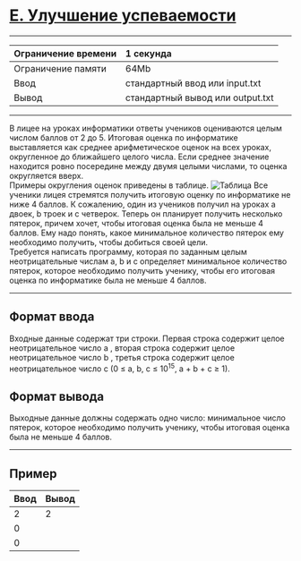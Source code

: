# [E. Улучшение успеваемости](https://contest.yandex.ru/contest/27844/problems/E/)

---
| Ограничение времени | 1 секунда |
| :--- | :--- |
| Ограничение памяти | 64Mb |
| Ввод | стандартный ввод или input.txt |
| Вывод | стандартный вывод или output.txt |
---
В лицее на уроках информатики ответы учеников оцениваются целым числом баллов от 2 до 5. Итоговая оценка по информатике выставляется как среднее арифметическое оценок на всех уроках, округленное до ближайшего целого числа. Если среднее значение находится ровно посередине между двумя целыми числами, то оценка округляется вверх.  
Примеры округления оценок приведены в таблице.
![Таблица](https://contest.yandex.ru/testsys/statement-image?imageId=d708e3104b2a40bf552e97e2630268226d799215cae79d26949ad86b26219ca6)
Все ученики лицея стремятся получить итоговую оценку по информатике не ниже 4 баллов. К сожалению, один из учеников получил на уроках a двоек, b троек и c четверок. Теперь он планирует получить несколько пятерок, причем хочет, чтобы итоговая оценка была не меньше 4 баллов. Ему надо понять, какое минимальное количество пятерок ему необходимо получить, чтобы добиться своей цели.  
Требуется написать программу, которая по заданным целым неотрицательные числам a, b и c определяет минимальное количество пятерок, которое необходимо получить ученику, чтобы его итоговая оценка по информатике была не меньше 4 баллов.

---
## Формат ввода
Входные данные содержат три строки. Первая строка содержит целое неотрицательное число a , вторая строка содержит целое неотрицательное число b , третья строка содержит целое неотрицательное число c (0 ≤ a, b, c ≤ 10<sup>15</sup>, a + b + c ≥ 1).

## Формат вывода
Выходные данные должны содержать одно число: минимальное число пятерок, которое необходимо получить ученику, чтобы итоговая оценка была не меньше 4 баллов.

---
## Пример

| Ввод | Вывод |
| :--- | :--- |
| 2 | 2 |
| 0 |  |
| 0 |  |
